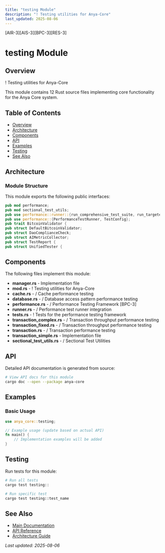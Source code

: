 ```yaml
---
title: "testing Module"
description: "! Testing utilities for Anya-Core"
last_updated: 2025-08-06
---
```


[AIR-3][AIS-3][BPC-3][RES-3]

# testing Module

## Overview

! Testing utilities for Anya-Core

This module contains 12 Rust source files implementing core functionality for the Anya Core system.

## Table of Contents

- [Overview](#overview)
- [Architecture](#architecture)
- [Components](#components)
- [API](#api)
- [Examples](#examples)
- [Testing](#testing)
- [See Also](#see-also)

## Architecture

### Module Structure

This module exports the following public interfaces:

```rust
pub mod performance;
pub mod sectional_test_utils;
pub use performance::runner::{run_comprehensive_test_suite, run_targeted_test};
pub use performance::{PerformanceTestRunner, TestConfig};
pub trait BitcoinValidator {
pub struct DefaultBitcoinValidator;
pub struct DaoComplianceCheck;
pub struct AIMetricCollector;
pub struct TestReport {
pub struct UnifiedTester {
```

## Components

The following files implement this module:

- **manager.rs** - Implementation file
- **mod.rs** - ! Testing utilities for Anya-Core
- **cache.rs** - / Cache performance testing
- **database.rs** - / Database access pattern performance testing
- **performance.rs** - / Performance Testing Framework [BPC-3]
- **runner.rs** - / Performance test runner integration
- **tests.rs** - ! Tests for the performance testing framework
- **transaction_complex.rs** - / Transaction throughput performance testing
- **transaction_fixed.rs** - / Transaction throughput performance testing
- **transaction.rs** - / Transaction performance testing
- **transaction_simple.rs** - Implementation file
- **sectional_test_utils.rs** - / Sectional Test Utilities

## API

Detailed API documentation is generated from source:

```bash
# View API docs for this module
cargo doc --open --package anya-core
```

## Examples

### Basic Usage

```rust
use anya_core::testing;

// Example usage (update based on actual API)
fn main() {
    // Implementation examples will be added
}
```

## Testing

Run tests for this module:

```bash
# Run all tests
cargo test testing::

# Run specific test
cargo test testing::test_name
```

## See Also

- [Main Documentation](../README.md)
- [API Reference](../api/README.md)
- [Architecture Guide](../architecture/README.md)

*Last updated: 2025-08-06*
